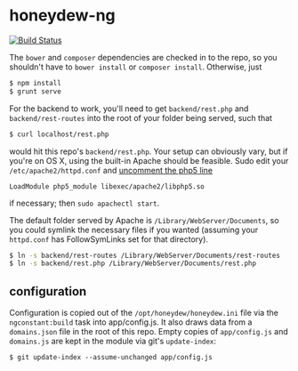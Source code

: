 # honeydew-ng #

[![Build Status](https://travis-ci.org/gempesaw/honeydew-ng.png?branch=master)](https://travis-ci.org/gempesaw/honeydew-ng)

The `bower` and `composer` dependencies are checked in to the repo, so
you shouldn't have to `bower install` or `composer
install`. Otherwise, just

```bash
$ npm install
$ grunt serve
```

For the backend to work, you'll need to get `backend/rest.php` and
`backend/rest-routes` into the root of your folder being served, such
that

```bash
$ curl localhost/rest.php
```

would hit this repo's `backend/rest.php`. Your setup can obviously
vary, but if you're on OS X, using the built-in Apache should be
feasible. Sudo edit your `/etc/apache2/httpd.conf` and [uncomment the
php5 line][uncomment]

```
LoadModule php5_module libexec/apache2/libphp5.so
```

if necessary; then `sudo apachectl start`.

The default folder served by Apache is
`/Library/WebServer/Documents`, so you could symlink the necessary
files if you wanted (assuming your `httpd.conf` has FollowSymLinks set
for that directory).

```bash
$ ln -s backend/rest-routes /Library/WebServer/Documents/rest-routes
$ ln -s backend/rest.php /Library/WebServer/Documents/rest.php
```

[uncomment]: http://coolestguidesontheplanet.com/get-apache-mysql-php-phpmyadmin-working-osx-10-9-mavericks/

## configuration

Configuration is copied out of the `/opt/honeydew/honeydew.ini` file
via the `ngconstant:build` task into app/config.js. It also draws data
from a `domains.json` file in the root of this repo. Empty copies of
`app/config.js` and `domains.js` are kept in the module via git's
`update-index`:

    $ git update-index --assume-unchanged app/config.js
